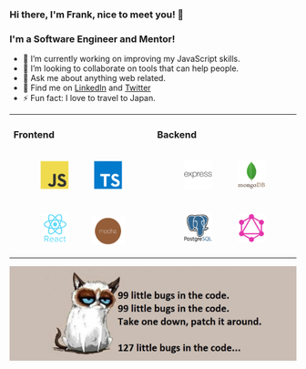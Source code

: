 ### Hi there, I'm Frank, nice to meet you! 👋

### I'm a Software Engineer and Mentor!

- 🔭  I’m currently working on improving my JavaScript skills.
- 👯  I’m looking to collaborate on tools that can help people.
- 💬  Ask me about anything web related.
- 💼  Find me on [LinkedIn](https://www.linkedin.com/in/frankstepanski/ 'LinkedIn') and [Twitter](https://twitter.com/frankstepanski/ 'Twitter')
- ⚡ Fun fact: I love to travel to Japan.

<table width="100%"><tr><td valign="top">

### Frontend  
<div align="center">  
<img style="margin: 20px" src="javascript-original.svg" alt="JavaScript" height="50" />  
<img style="margin: 20px" src="typescript-original.svg" alt="TypeScript" height="50" />  
<img style="margin: 20px" src="react-original-wordmark.svg" alt="React" height="50" /> 
<img style="margin: 15px" src="mocha.png" alt="Mocha" height="50" />  
</div>

</td><td valign="top">

### Backend  
<div align="center">  
<img style="margin: 20px" src="express-original-wordmark.svg" alt="Express.js" height="50" />  
<img style="margin: 20px" src="mongodb-original-wordmark.svg" alt="MongoDB" height="50" />   
<img style="margin: 20px" src="postgresql-original-wordmark.svg" alt="Postgres" height="50" />  
<img style="margin: 20px" src="graphql.png" alt="GraphQL" height="50" />  
</div>

</td></tr></table>

![Profile Banner](profile-image.png?raw=true)


